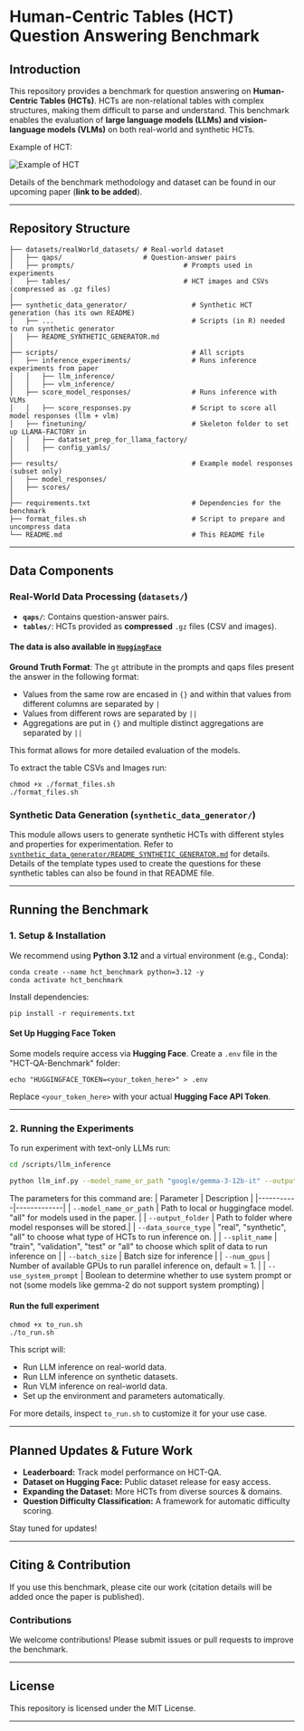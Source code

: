 # **Human-Centric Tables (HCT) Question Answering Benchmark**

## **Introduction**
This repository provides a benchmark for question answering on **Human-Centric Tables (HCTs)**. HCTs are non-relational tables with complex structures, making them difficult to parse and understand. This benchmark enables the evaluation of **large language models (LLMs) and vision-language models (VLMs)** on both real-world and synthetic HCTs.

Example of HCT:

![Example of HCT](https://hcsdtables.qcri.org/datasets/all_images/psa_10_336.jpg)


Details of the benchmark methodology and dataset can be found in our upcoming paper (**link to be added**).

---

## **Repository Structure**

```
├── datasets/realWorld_datasets/ # Real-world dataset
│   ├── qaps/                    # Question-answer pairs
│   ├── prompts/                           # Prompts used in experiments
│   ├── tables/                            # HCT images and CSVs (compressed as .gz files)
│
├── synthetic_data_generator/                # Synthetic HCT generation (has its own README)
│   ├── ...                                  # Scripts (in R) needed to run synthetic generator
│   ├── README_SYNTHETIC_GENERATOR.md
│
├── scripts/                                 # All scripts
│   ├── inference_experiments/               # Runs inference experiments from paper
│   │   ├── llm_inference/
│   │   ├── vlm_inference/
│   ├── score_model_responses/               # Runs inference with VLMs
│   │   ├── score_responses.py               # Script to score all model responses (llm + vlm)
│   ├── finetuning/                          # Skeleton folder to set up LLAMA-FACTORY in
│   │   ├── datatset_prep_for_llama_factory/
│   │   ├── config_yamls/
│
├── results/                                 # Example model responses (subset only)
│   ├── model_responses/
│   ├── scores/
│
├── requirements.txt                         # Dependencies for the benchmark
├── format_files.sh                          # Script to prepare and uncompress data
└── README.md                                # This README file
```

---

## **Data Components**

### **Real-World Data Processing** (`datasets/`)
- **`qaps/`**: Contains question-answer pairs.
- **`tables/`**: HCTs provided as **compressed** `.gz` files (CSV and images).

#### The data is also available in [`HuggingFace`](https://huggingface.co/datasets/qcri-ai/HCTQA)

**Ground Truth Format**:
The `gt` attribute in the prompts and qaps files present the answer in the following format:
- Values from the same row are encased in `{}` and within that values from different columns are separated by `|`
- Values from different rows are separated by `||` 
- Aggregations are put in `{}` and multiple distinct aggregations are separated by `||`

This format allows for more detailed evaluation of the models.

To extract the table CSVs and Images run:
```setup
chmod +x ./format_files.sh
./format_files.sh
```

### **Synthetic Data Generation** (`synthetic_data_generator/`)
This module allows users to generate synthetic HCTs with different styles and properties for experimentation.
Refer to [`synthetic_data_generator/README_SYNTHETIC_GENERATOR.md`](synthetic_data_generator/README_SYNTHETIC_GENERATOR.md) for details. Details of the template types used to create the questions for these synthetic tables can also be found in that README file.

---

## **Running the Benchmark**

### **1. Setup & Installation**

We recommend using **Python 3.12** and a virtual environment (e.g., Conda):
```setup
conda create --name hct_benchmark python=3.12 -y
conda activate hct_benchmark
```

Install dependencies:
```setup
pip install -r requirements.txt
```

#### **Set Up Hugging Face Token**
Some models require access via **Hugging Face**. Create a `.env` file in the "HCT-QA-Benchmark" folder:
```setup
echo "HUGGINGFACE_TOKEN=<your_token_here>" > .env
```
Replace `<your_token_here>` with your actual **Hugging Face API Token**.

---

### **2. Running the Experiments**

To run experiment with text-only LLMs run:  
```bash
cd /scripts/llm_inference

python llm_inf.py --model_name_or_path "google/gemma-3-12b-it" --output_folder "../../results/model_responses/llms/" --data_source_type "real" --split_name "all" --batch_size 32 --num_gpus 1 --use_system_prompt True
```

The parameters for this command are:
| Parameter | Description |
|-----------|-------------|
| `--model_name_or_path` | Path to local or huggingface model. "all" for models used in the paper. |
| `--output_folder` | Path to folder where model responses will be stored.|
| `--data_source_type` | "real", "synthetic", "all" to choose what type of HCTs to run inference on. |
| `--split_name` | "train", "validation", "test" or "all" to choose which split of data to run inference on |
| `--batch_size` | Batch size for inference |
| `--num_gpus` | Number of available GPUs to run parallel inference on, default = 1. |
| `--use_system_prompt` | Boolean to determine whether to use system prompt or not (some models like gemma-2 do not support system prompting) |



#### **Run the full experiment**
```setup
chmod +x to_run.sh
./to_run.sh
```
This script will:
- Run LLM inference on real-world data.
- Run LLM inference on synthetic datasets.
- Run VLM inference on real-world data.
- Set up the environment and parameters automatically.

For more details, inspect `to_run.sh` to customize it for your use case.

---

## **Planned Updates & Future Work**

- **Leaderboard:** Track model performance on HCT-QA.
- **Dataset on Hugging Face:** Public dataset release for easy access.
- **Expanding the Dataset:** More HCTs from diverse sources & domains.
- **Question Difficulty Classification:** A framework for automatic difficulty scoring.

Stay tuned for updates!

---

## **Citing & Contribution**

If you use this benchmark, please cite our work (citation details will be added once the paper is published).

### **Contributions**
We welcome contributions! Please submit issues or pull requests to improve the benchmark.

---

## **License**

This repository is licensed under the MIT License.

---
